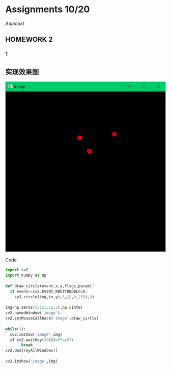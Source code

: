 # Assignments 10/20
*Adiricast*
## HOMEWORK 2
### 1
## 实现效果图
![me](https://github.com/ophwsjtu18/ohw21f/blob/main/syy/10201.PNG)

Code 
```python
import cv2
import numpy as np

def draw_circle(event,x,y,flags,param):
  if event==cv2.EVENT_RBUTTONDBLCLK:
    cv2.circle(img,(x,y),5,(0,0,255),3)

img=np.zeros((512,512,3),np.uint8)
cv2.namedWindow('image')
cv2.setMouseCallback('image',draw_circle)

while(1):
  cv2.imshow('image',img)
  if cv2.waitKey(20)&0xFF==27:
       break
cv2.destroyAllWindows()

cv2.imshow('image',img)
```




